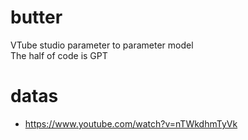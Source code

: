 # butter

VTube studio parameter to parameter model\
The half of code is GPT

# datas

- https://www.youtube.com/watch?v=nTWkdhmTyVk
